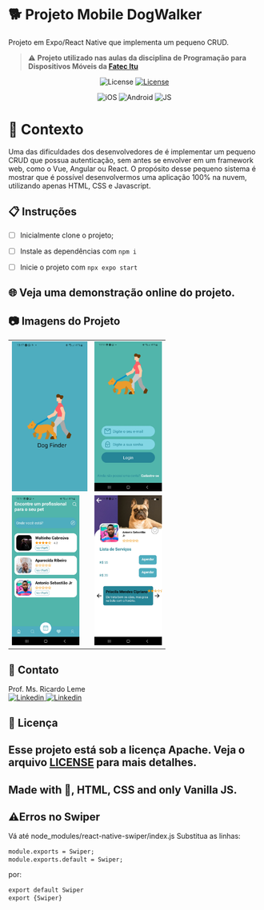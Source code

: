 # 🐕 Projeto Mobile DogWalker

Projeto em Expo/React Native que implementa um pequeno CRUD.

> ⚠️ **Projeto utilizado nas aulas da disciplina de Programação para Dispositivos Móveis da [Fatec Itu](fatecitu.edu.br)**

<p align="center">
  <img alt="License" src="https://img.shields.io/static/v1?label=license&message=Apache&color=FB724C&labelColor=FFFFFF">
<a href="https://fatecitu.edu.br" target="_blank">
  <img alt="License" src="https://img.shields.io/static/v1?label=Powered+by&message=Fatec+Itu&color=FB724C&labelColor=FFFFFF">
  </a>
</p>
<p align="center">
<img alt="iOS" src="https://img.shields.io/badge/iOS-999999.svg?style=for-the-badge&logo=iOS&logoColor=fff"> 
<img alt="Android" src="https://img.shields.io/badge/Android-A4C639.svg?style=for-the-badge&logo=Android&logoColor=black"> 
  <img alt="JS" src="https://img.shields.io/badge/JavaScript-F7DF1E?style=for-the-badge&logo=javascript&logoColor=black"> 
</p>

# 🧠 Contexto

Uma das dificuldades dos desenvolvedores de é implementar um pequeno CRUD que possua autenticação, sem antes se envolver em um framework web, como o Vue, Angular ou React.
O propósito desse pequeno sistema é mostrar que é possível desenvolvermos uma aplicação 100% na nuvem, utilizando apenas HTML, CSS e Javascript.
## 📋 Instruções

- [ ] Inicialmente clone o projeto; 
- [ ] Instale as dependências com ```npm i```
- [ ] Inicie o projeto com ```npx expo start```


## 🌐 Veja uma demonstração online do projeto. 



## 📷 Imagens do Projeto
<table>
<tr>
<td><img src="screenshots/inicio.jpg" alt="Interface Inicial" height="300"></td>
<td><img src="screenshots/login.jpg" alt="Interface de Login" height="300"></td>
</tr>
<tr>
<td><img src="screenshots/menu.jpg" alt="Interface do Menu" height="300"></td>
<td><img src="screenshots/detalhe.jpg" alt="Interface do Detalhe do Passeador" height="300"></td>
</tr>
</table>


## 💬 Contato

Prof. Ms. Ricardo Leme <br>
<a href="https://www.linkedin.com/in/ricardo-leme/" target="_blank">
  <img alt="Linkedin" src="https://img.shields.io/badge/LinkedIn-0077B5?style=for-the-badge&logo=linkedin&logoColor=white">
</a>
<a href="mailto:ricardo.leme@fatec.sp.gov.br" target="_blank">
  <img alt="Linkedin" src="https://img.shields.io/badge/Microsoft_Outlook-0078D4?style=for-the-badge&logo=microsoft-outlook&logoColor=white">
</a>

## 📝 Licença

Esse projeto está sob a licença Apache. Veja o arquivo [LICENSE](LICENSE) para mais detalhes.
---
Made with 💜, HTML, CSS and only Vanilla JS. 
---
## ⚠️Erros no Swiper

Vá até node_modules/react-native-swiper/index.js
Substitua as linhas:
```
module.exports = Swiper;
module.exports.default = Swiper;
```
por:
```
export default Swiper
export {Swiper}
```